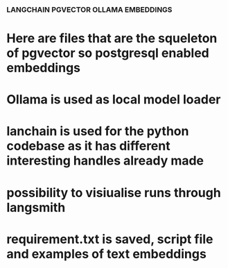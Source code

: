 ### LANGCHAIN PGVECTOR OLLAMA EMBEDDINGS

# Here are files that are the squeleton of pgvector so postgresql enabled embeddings
# Ollama is used as local model loader
# lanchain is used for the python codebase as it has different interesting handles already made
# possibility to visiualise runs through langsmith

# requirement.txt is saved, script file and examples of text embeddings
